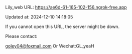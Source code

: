 Lily_web URL: https://ae6d-61-165-102-156.ngrok-free.app

Updated at: 2024-12-10 14:18:05

If you cannot open this URL, the server might be down.

Please contact: 

goley04@foxmail.com Or Wechat:GL_yeaH